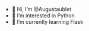 - 👋 Hi, I’m @Augustaublet
- 👀 I’m interested in Python
- 🌱 I’m currently learning Flask


<!---
Augustaublet/Augustaublet is a ✨ special ✨ repository because its `README.md` (this file) appears on your GitHub profile.
You can click the Preview link to take a look at your changes.
--->
